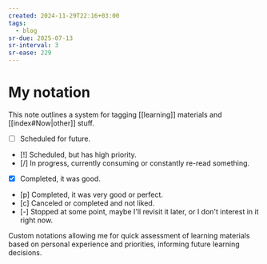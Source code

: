 ```yaml
---
created: 2024-11-29T22:16+03:00
tags:
  - blog
sr-due: 2025-07-13
sr-interval: 3
sr-ease: 229
---
```


# My notation

This note outlines a system for tagging [[learning]] materials and
[[index#Now|other]] stuff.

- [ ] Scheduled for future.
- [!] Scheduled, but has high priority.
- [/] In progress, currently consuming or constantly re-read something.
- [x] Completed, it was good.
- [p] Completed, it was very good or perfect.
- [c] Canceled or completed and not liked.
- [-] Stopped at some point, maybe I'll revisit it later, or I don't interest in
  it right now.

Custom notations allowing me for quick assessment of learning materials based
on personal experience and priorities, informing future learning decisions.